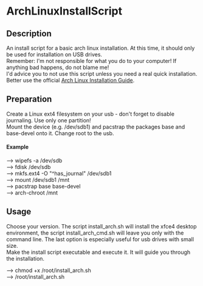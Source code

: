 # ArchLinuxInstallScript

## Description
An install script for a basic arch linux installation.
At this time, it should only be used for installation on USB drives.<br>
Remember: I'm not responsible for what you do to your computer! If anything bad happens, do not blame me!<br>
I'd advice you to not use this script unless you need a real quick installation.
Better use the official [Arch Linux Installation Guide](https://www.archlinux.org/index.php/Installation_guide).

## Preparation

Create a Linux ext4 filesystem on your usb - don't forget to disable journaling.
Use only one partition!<br>
Mount the device (e.g. /dev/sdb1) and pacstrap the packages base and base-devel onto it.
Change root to the usb.

#### Example
--> wipefs -a /dev/sdb<br>
--> fdisk /dev/sdb<br>
--> mkfs.ext4 -O "^has_journal" /dev/sdb1<br>
--> mount /dev/sdb1 /mnt<br>
--> pacstrap base base-devel<br>
--> arch-chroot /mnt<br>

## Usage

Choose your version.
The script install_arch.sh will install the xfce4 desktop environment, the script install_arch_cmd.sh will leave you only with the command line.
The last option is especially useful for usb drives with small size.<br>
Make the install script executable and execute it. It will guide you through the installation.

--> chmod +x /root/install_arch.sh<br>
--> /root/install_arch.sh<br>

